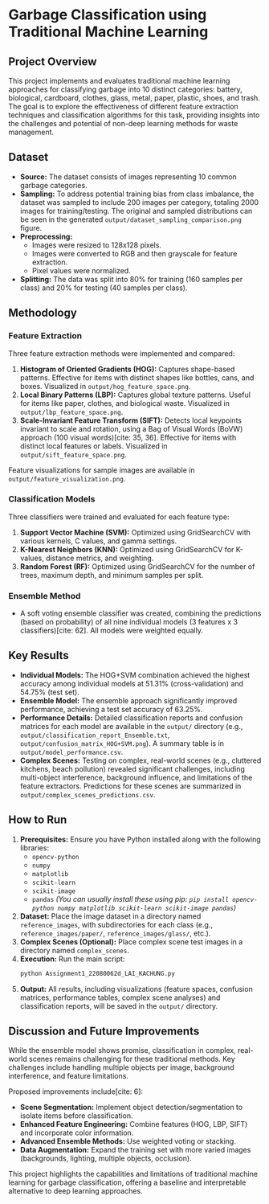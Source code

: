 # Garbage Classification using Traditional Machine Learning

## Project Overview

This project implements and evaluates traditional machine learning approaches for classifying garbage into 10 distinct categories: battery, biological, cardboard, clothes, glass, metal, paper, plastic, shoes, and trash. The goal is to explore the effectiveness of different feature extraction techniques and classification algorithms for this task, providing insights into the challenges and potential of non-deep learning methods for waste management.

## Dataset

* **Source:** The dataset consists of images representing 10 common garbage categories.
* **Sampling:** To address potential training bias from class imbalance, the dataset was sampled to include 200 images per category, totaling 2000 images for training/testing. The original and sampled distributions can be seen in the generated `output/dataset_sampling_comparison.png` figure.
* **Preprocessing:**
    * Images were resized to 128x128 pixels.
    * Images were converted to RGB and then grayscale for feature extraction.
    * Pixel values were normalized.
* **Splitting:** The data was split into 80% for training (160 samples per class) and 20% for testing (40 samples per class).

## Methodology

### Feature Extraction

Three feature extraction methods were implemented and compared:
1.  **Histogram of Oriented Gradients (HOG):** Captures shape-based patterns. Effective for items with distinct shapes like bottles, cans, and boxes. Visualized in `output/hog_feature_space.png`.
2.  **Local Binary Patterns (LBP):** Captures global texture patterns. Useful for items like paper, clothes, and biological waste. Visualized in `output/lbp_feature_space.png`.
3.  **Scale-Invariant Feature Transform (SIFT):** Detects local keypoints invariant to scale and rotation, using a Bag of Visual Words (BoVW) approach (100 visual words)[cite: 35, 36]. Effective for items with distinct local features or labels. Visualized in `output/sift_feature_space.png`.

Feature visualizations for sample images are available in `output/feature_visualization.png`.

### Classification Models

Three classifiers were trained and evaluated for each feature type:
1.  **Support Vector Machine (SVM):** Optimized using GridSearchCV with various kernels, C values, and gamma settings.
2.  **K-Nearest Neighbors (KNN):** Optimized using GridSearchCV for K-values, distance metrics, and weighting.
3.  **Random Forest (RF):** Optimized using GridSearchCV for the number of trees, maximum depth, and minimum samples per split.

### Ensemble Method

* A soft voting ensemble classifier was created, combining the predictions (based on probability) of all nine individual models (3 features x 3 classifiers)[cite: 62]. All models were weighted equally.

## Key Results

* **Individual Models:** The HOG+SVM combination achieved the highest accuracy among individual models at 51.31% (cross-validation)  and 54.75% (test set).
* **Ensemble Model:** The ensemble approach significantly improved performance, achieving a test set accuracy of 63.25%.
* **Performance Details:** Detailed classification reports and confusion matrices for each model are available in the `output/` directory (e.g., `output/classification_report_Ensemble.txt`, `output/confusion_matrix_HOG+SVM.png`). A summary table is in `output/model_performance.csv`.
* **Complex Scenes:** Testing on complex, real-world scenes (e.g., cluttered kitchens, beach pollution) revealed significant challenges, including multi-object interference, background influence, and limitations of the feature extractors. Predictions for these scenes are summarized in `output/complex_scenes_predictions.csv`.

## How to Run

1.  **Prerequisites:** Ensure you have Python installed along with the following libraries:
    * `opencv-python`
    * `numpy`
    * `matplotlib`
    * `scikit-learn`
    * `scikit-image`
    * `pandas`
    *(You can usually install these using pip: `pip install opencv-python numpy matplotlib scikit-learn scikit-image pandas`)*
2.  **Dataset:** Place the image dataset in a directory named `reference_images`, with subdirectories for each class (e.g., `reference_images/paper/`, `reference_images/glass/`, etc.).
3.  **Complex Scenes (Optional):** Place complex scene test images in a directory named `complex_scenes`.
4.  **Execution:** Run the main script:
    ```bash
    python Assignment1_22080062d_LAI_KACHUNG.py
    ```
5.  **Output:** All results, including visualizations (feature spaces, confusion matrices, performance tables, complex scene analyses) and classification reports, will be saved in the `output/` directory.

## Discussion and Future Improvements

While the ensemble model shows promise, classification in complex, real-world scenes remains challenging for these traditional methods. Key challenges include handling multiple objects per image, background interference, and feature limitations.

Proposed improvements include[cite: 6]:
* **Scene Segmentation:** Implement object detection/segmentation to isolate items before classification.
* **Enhanced Feature Engineering:** Combine features (HOG, LBP, SIFT) and incorporate color information.
* **Advanced Ensemble Methods:** Use weighted voting or stacking.
* **Data Augmentation:** Expand the training set with more varied images (backgrounds, lighting, multiple objects, occlusion).

This project highlights the capabilities and limitations of traditional machine learning for garbage classification, offering a baseline and interpretable alternative to deep learning approaches.
